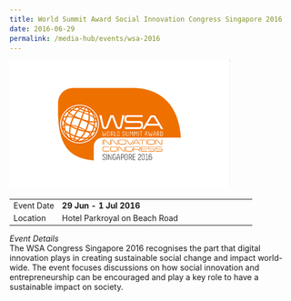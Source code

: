 ```yaml
---
title: World Summit Award Social Innovation Congress Singapore 2016
date: 2016-06-29
permalink: /media-hub/events/wsa-2016
---
```

![World Summit Award Social Innovation Congress Singapore 2016](/images/media-hub/events/till-2020/wsa-2016.png)

<table style="width:100%">
  <tr>
    <td style="width:20%">
     Event Date
    </td>	
    <td style="width:80%">
     <b>29 Jun - 1 Jul 2016</b>
     </td>	
  </tr>
  <tr>
	<td>Location</td>
	<td>Hotel Parkroyal on Beach Road</td>	
  </tr>
</table>	

*Event Details*<br>
The WSA Congress Singapore 2016 recognises the part that digital innovation plays in creating sustainable social change and impact world-wide. The event focuses discussions on how social innovation and entrepreneurship can be encouraged and play a key role to have a sustainable impact on society.